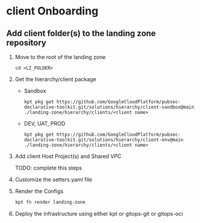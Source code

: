 # client Onboarding

## Add client folder(s) to the landing zone repository

1. Move to the root of the landing zone
    ```
    cd <LZ_FOLDER>
    ```
1. Get the hierarchy/client package
   - Sandbox
      ```
      kpt pkg get https://github.com/GoogleCloudPlatform/pubsec-declarative-toolkit.git/solutions/hierarchy/client-sandbox@main ./landing-zone/hierarchy/clients/<client name>
      ```

   - DEV, UAT, PROD
      ```
      kpt pkg get https://github.com/GoogleCloudPlatform/pubsec-declarative-toolkit.git/solutions/hierarchy/client-env@main ./landing-zone/hierarchy/clients/<client name>
      ```

1. Add client Host Project(s) and Shared VPC

   TODO: complete this steps

1. Customize the setters.yaml file

1. Render the Configs
    ```bash
    kpt fn render landing-zone
    ``` 
1. Deploy the infrastructure using either kpt or gitops-git or gitops-oci


